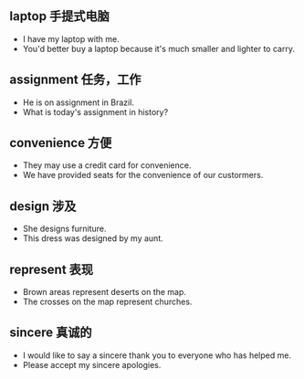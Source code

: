 ## laptop 手提式电脑
* I have my laptop with me.
* You'd better buy a laptop because it's much smaller and lighter to carry.

## assignment 任务，工作
* He is on assignment in Brazil.
* What is today's assignment in history?

## convenience 方便
* They may use a credit card for convenience.
* We have provided seats for the convenience of our custormers.

## design 涉及
* She designs furniture.
* This dress was designed by my aunt.

## represent 表现
* Brown areas represent deserts on the map.
* The crosses on the map represent churches.

## sincere 真诚的
* I would like to say a sincere thank you to everyone who has helped me.
* Please accept my sincere apologies.

